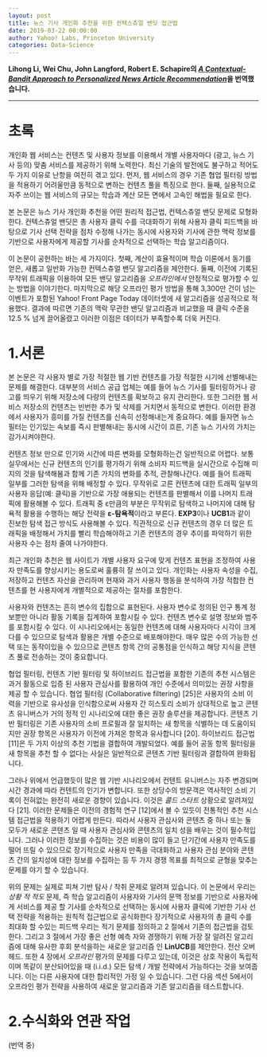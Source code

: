 ```yaml
---
layout: post
title: 뉴스 기사 개인화 추천을 위한 컨텍스츄얼 밴딧 접근법
date: 2019-03-22 00:00:00
author: Yahoo! Labs, Princeton University
categories: Data-Science
---  
```

  
  
**Lihong Li, Wei Chu, John Langford, Robert E. Schapire의 [*A Contextual-Bandit Approach to Personalized News Article Recommendation*](http://rob.schapire.net/papers/www10.pdf)을 번역했습니다.**
  
  
- - -

# 초록
  
개인화 웹 서비스는 컨텐츠 및 사용자 정보를 이용해서 개별 사용자마다 (광고, 뉴스 기사 등의) 맞춤 서비스를 제공하기 위해 노력한다. 최신 기술의 발전에도 불구하고 적어도 두 가지 이유로 난항을 여전히 겪고 있다. 먼저, 웹 서비스의 경우 기존 협업 필터링 방법을 적용하기 어려울만큼 동적으로 변하는 컨텐츠 풀을 특징으로 한다. 둘째, 실용적으로 자주 쓰이는 웹 서비스의 규모는 학습과 계산 모든 면에서 고속인 해법을 필요로 한다.  
  
본 논문은 뉴스 기사 개인화 추천을 어떤 원리적 접근법, 컨텍스츄얼 밴딧 문제로 모형화한다. 컨텍스츄얼 밴딧은 총 사용자 클릭 수를 극대화하기 위해 사용자 클릭 피드백을 바탕으로 기사 선택 전략을 점차 수정해 나가는 동시에 사용자와 기사에 관한 맥락 정보를 기반으로 사용자에게 제공할 기사를 순차적으로 선택하는 학습 알고리즘이다.  
  
이 논문이 공헌하는 바는 세 가지이다. 첫째, 계산이 효율적이며 학습 이론에서 동기를 얻은, 새롭고 일반화 가능한 컨텍스츄얼 밴딧 알고리즘을 제안한다. 둘째, 이전에 기록된 무작위 트래픽을 이용하여 모든 밴딧 알고리즘을 *오프라인에서* 안정적으로 평가할 수 있는 방법을 이야기한다. 마지막으로 해당 오프라인 평가 방법을 통해 3,300만 건이 넘는 이벤트가 포함된 Yahoo! Front Page Today 데이터셋에 새 알고리즘을 성공적으로 적용했다. 결과에 따르면 기존의 맥락 무관한 밴딧 알고리즘과 비교했을 때 클릭 수준을 12.5 % 넘게 끌어올렸고 이러한 이점은 데이터가 부족할수록 더욱 커진다.
  
# 1.서론
  
본 논문은 각 사용자 별로 가장 적절한 웹 기반 컨텐츠를 가장 적절한 시기에 선별해내는 문제를 해결한다. 대부분의 서비스 공급 업체는 예를 들어 뉴스 기사를 필터링하거나 광고를 띄우기 위해 저장소에 다량의 컨텐츠를 확보하고 유지 관리한다. 또한 그러한 웹 서비스 저장소의 컨텐츠는 빈번한 추가 및 삭제를 거치면서 동적으로 변한다. 이러한 환경에서 사용자가 흥미를 가질 컨텐츠를 신속히 선정해내는게 중요하다. 예를 들자면 뉴스 필터는 인기있는 속보를 즉시 판별해내는 동시에 시간이 흐른, 기존 뉴스 기사의 가치는 감가시켜야한다.  
  
컨텐츠 정보 만으로 인기와 시간에 따른 변화를 모형화하는건 일반적으로 어렵다. 보통 실무에서는 신규 컨텐츠의 인기를 평가하기 위해 소비자 피드백을 실시간으로 수집해 미지의 것을 탐색해봄과 함께 기존 가치의 변화를 추적, 관찰해나간다. 예를 들어 트래픽 일부를 그러한 탐색을 위해 배정할 수 있다. 무작위로 고른 컨텐츠에 대한 트래픽 일부의 사용자 응답(예: 클릭)을 기반으로 가장 애용되는 컨텐츠를 판별해서 이를 나머지 트래픽에 활용해볼 수 있다. 트래픽 중 ε만큼의 부분은 무작위로 탐색하고 나머지에 대해 탐욕적 활용을 수행하는 해당 전략을 **ε-탐욕적**이라고 부른다. **EXP3**이나 **UCB1**과 같이 진보한 탐색 접근 방식도 사용해볼 수 있다. 직관적으로 신규 컨텐츠의 경우 더 많은 트래픽을 배정해서 가치를 빨리 학습해야하고 기존 컨텐츠의 경우 추이를 파악하기 위한 사용자 수는 점차 줄여 나가야한다.
  
최근 개인화 추천은 웹 사이트가 개별 사용자 요구에 맞게 컨텐츠 표현을 조정하여 사용자 만족도를 향상시키는 용도로써 훌륭히 잘 쓰이고 있다. 개인화는 사용자 속성을 수집, 저장하고 컨텐츠 자산을 관리하며 현재와 과거 사용자 행동을 분석하여 가장 적합한 컨텐츠를 현 사용자에게 개별적으로 제공하는 절차를 포함한다.
  
사용자와 컨텐츠는 흔히 변수의 집합으로 표현된다. 사용자 변수로 정의된 인구 통계 정보뿐만 아니라 활동 기록을 집계하여 포함시킬 수 있다. 컨텐츠 변수로 설명 정보와 범주를 포함시킬 수 있다. 이 시나리오에서는 동일한 컨텐츠에 대해 사용자마다 시각이 크게 다를 수 있으므로 탐색과 활용은 개별 수준으로 배포해야한다. 매우 많은 수의 가능한 선택 또는 동작이있을 수 있으므로 콘텐츠 항목 간의 공통점을 인식하고 해당 지식을 콘텐츠 풀로 전송하는 것이 중요합니다.
  
협업 필터링, 컨텐츠 기반 필터링 및 하이브리드 접근법을 포함한 기존의 추천 시스템은 과거 활동으로 입증 된 사용자 관심사를 활용하여 개인 수준에서 의미있는 권장 사항을 제공 할 수 있습니다. 협업 필터링 (Collaborative filtering) [25]은 사용자의 소비 이력을 기반으로 유사성을 인식함으로써 사용자 간 히스토리 소비가 상대적으로 높고 콘텐츠 유니버스가 거의 정적 인 시나리오에 대한 좋은 권장 솔루션을 제공합니다. 콘텐츠 기반 필터링은 기존 사용자의 소비 프로필과 잘 일치하는 새 항목을 식별하는 데 도움이되지만 권장 항목은 사용자가 이전에 가져온 항목과 유사합니다 [20]. 하이브리드 접근법 [11]은 두 가지 이상의 추천 기법을 결합하여 개발되었다. 예를 들어 공동 항목 필터링을 새 항목을 추천 할 수 없다는 사실은 일반적으로 콘텐츠 기반 필터링과 결합하여 완화됩니다.  
  
그러나 위에서 언급했듯이 많은 웹 기반 시나리오에서 컨텐트 유니버스는 자주 변경되며 시간 경과에 따라 컨텐트의 인기가 변합니다. 또한 상당수의 방문객은 역사적인 소비 기록이 전혀없는 완전히 새로운 경향이 있습니다. 이것은 *콜드 스타트* 상황으로 알려져있다 [21]. 이러한 문제들은 이전의 경험적 연구 [12]에서 볼 수 있듯이 전통적인 추천 시스템 접근법을 적용하기 어렵게 만든다. 따라서 사용자 관심사와 콘텐츠 중 하나 또는 둘 모두가 새로운 콘텐츠 일 때 사용자 관심사와 콘텐츠의 일치 성을 배우는 것이 필수적입니다. 그러나 이러한 정보를 수집하는 것은 비용이 많이 들고 단기간에 사용자 만족도를 떨어 뜨릴 수 있으므로 장기적으로 사용자 만족을 극대화하고 사용자 관심 분야와 콘텐츠 간의 일치성에 대한 정보를 수집하는 등 두 가지 경쟁 목표를 최적으로 균형을 맞추는 문제를 야기 할 수 있습니다.
   
위의 문제는 실제로 피쳐 기반 탐사 / 착취 문제로 알려져 있습니다. 이 논문에서 우리는 *상황 적 적도* 문제, 즉 학습 알고리즘이 사용자와 기사의 문맥 정보를 기반으로 사용자에게 서비스를 제공 할 기사를 순차적으로 선택하는 동시에 사용자 클릭에 기반한 기사 선택 전략을 적용하는 원칙적 접근법으로 공식화한다 장기적으로 사용자의 총 클릭 수를 최대화 할 수있는 피드백 우리는 적기 문제를 정의하고 2 절에서 기존의 접근법을 검토한다. 그리고 3 절에서 가장 좋은 선형 예측 자와 경쟁하기 위해 가장 잘 알려진 알고리즘에 대해 유사한 후회 분석을하는 새로운 알고리즘 인 **LinUCB**를 제안한다. 전산 오버 헤드. 또한 4 장에서 *오프라인* 평가의 문제를 다루고 있는데, 이것은 상호 작용이 독립적이며 똑같이 분산되어있을 때 (i.i.d.) 모든 탐색 / 개발 전략에서 가능하다는 것을 보여줍니다. 이는 다른 사용자에 대한 합리적인 가정 일 수 있습니다. 그런 다음 섹션 5에서이 오프라인 평가 전략을 사용하여 새로운 알고리즘과 기존 알고리즘을 테스트합니다.
   
# 2.수식화와 연관 작업
  
(번역 중)
